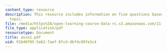 ```yaml
---
content_type: resource
description: This resource includes information on five questions based on the given
  topic.
file: /media/https%3A/open-learning-course-data-rc.s3.amazonaws.com/11-953-comparative-land-use-and-transportation-planning-spring-2006/91b40f055e627aef8fcddbf4c89fe3c4_assn1.pdf
file_type: application/pdf
resourcetype: Document
title: assn1.pdf
uid: 91b40f05-5e62-7aef-8fcd-dbf4c89fe3c4
---
```

